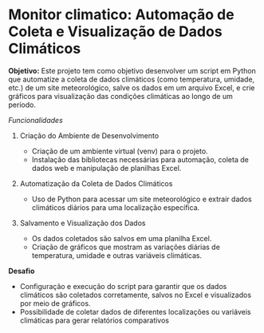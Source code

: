 # Monitor climatico: Automação de Coleta e Visualização de Dados Climáticos

**Objetivo:**
Este projeto tem como objetivo desenvolver um script em Python que automatize a coleta de dados climáticos (como temperatura, umidade, etc.) de um site meteorológico, salve os dados em um arquivo Excel, e crie gráficos para visualização das condições climáticas ao longo de um período.

*Funcionalidades*
  1. Criação do Ambiente de Desenvolvimento
     - Criação de um ambiente virtual (venv) para o projeto.
     - Instalação das bibliotecas necessárias para automação, coleta de dados web e manipulação de planilhas Excel.
       
  2. Automatização da Coleta de Dados Climáticos
     - Uso de Python para acessar um site meteorológico e extrair dados climáticos diários para uma localização específica.
       
  4. Salvamento e Visualização dos Dados
     - Os dados coletados são salvos em uma planilha Excel.
     - Criação de gráficos que mostram as variações diárias de temperatura, umidade e outras variáveis climáticas.
     
**Desafio**
- Configuração e execução do script para garantir que os dados climáticos são coletados corretamente, salvos no Excel e visualizados por meio de gráficos.
- Possibilidade de coletar dados de diferentes localizações ou variáveis climáticas para gerar relatórios comparativos
